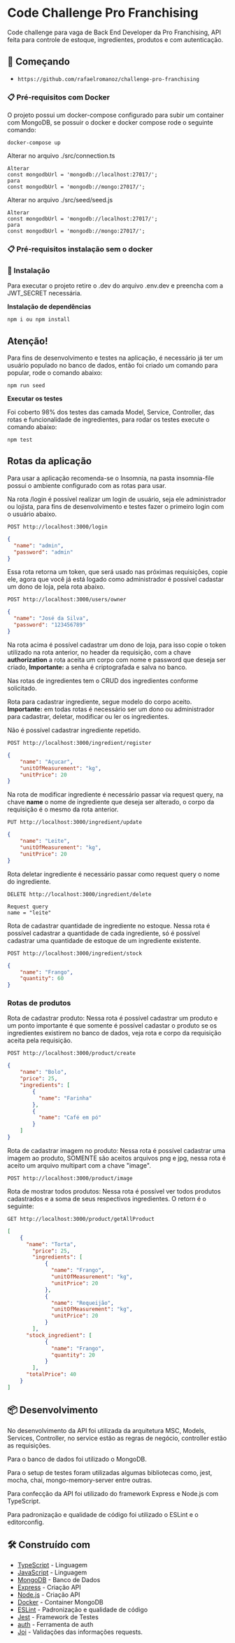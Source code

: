 # Code Challenge Pro Franchising

Code challenge para vaga de Back End Developer da Pro Franchising, API feita para controle de estoque, ingredientes, produtos e com autenticação.

## 🚀 Começando

- `https://github.com/rafaelromanoz/challenge-pro-franchising`

### 📋 Pré-requisitos com Docker

O projeto possui um docker-compose configurado para subir um container com MongoDB, se possuir o docker e docker compose rode o seguinte comando:

```
docker-compose up
```

Alterar no arquivo ./src/connection.ts

```
Alterar
const mongodbUrl = 'mongodb://localhost:27017/';
para
const mongodbUrl = 'mongodb://mongo:27017/';
```

Alterar no arquivo ./src/seed/seed.js

```
Alterar
const mongodbUrl = 'mongodb://localhost:27017/';
para
const mongodbUrl = 'mongodb://mongo:27017/';
```


### 📋 Pré-requisitos instalação sem o docker

### 🔧 Instalação

Para executar o projeto retire o .dev do arquivo .env.dev e preencha com a JWT_SECRET necessária.

<strong>Instalação de dependências</strong>

```
npm i ou npm install
```
## Atenção!

Para fins de desenvolvimento e testes na aplicação, é necessário já ter um usuário populado no banco de dados, então foi criado um comando para popular, rode o comando abaixo:
```
npm run seed
```

<strong>Executar os testes</strong>

Foi coberto 98% dos testes das camada Model, Service, Controller, das rotas e funcionalidade de ingredientes, para rodar os testes execute o comando abaixo:

```
npm test
```

## Rotas da aplicação

Para usar a aplicação recomenda-se o Insomnia, na pasta
insomnia-file possui o ambiente configurado com as rotas para usar.

Na rota /login é possível realizar um login de usuário, seja ele administrador ou lojista, para fins de desenvolvimento e testes fazer o primeiro login com o usuário abaixo.
```
POST http://localhost:3000/login
```
```json
{
  "name": "admin",
  "password": "admin"
}
```
Essa rota retorna um token, que será usado nas próximas requisições, copie ele, agora que você já está logado como administrador é possível cadastar um dono de loja, pela rota abaixo.
```
POST http://localhost:3000/users/owner
```
```json
{
  "name": "José da Silva",
  "password": "123456789"
}
```
Na rota acima é possível cadastrar um dono de loja, para isso copie o token utilizado na rota anterior, no header da requisição, com a chave <strong>authorization</strong> a rota aceita um corpo com nome e password que deseja ser criado, <strong>Importante:</strong> a senha é criptografada e salva no banco.

Nas rotas de ingredientes tem o CRUD dos ingredientes conforme solicitado.

Rota para cadastrar ingrediente, segue modelo do corpo aceito.
<strong>Importante:</strong> em todas rotas é necessário ser um dono ou administrador para cadastrar, deletar, modificar ou ler os ingredientes.

Não é possível cadastrar ingrediente repetido.
```
POST http://localhost:3000/ingredient/register
```

```json
{
	"name": "Açucar",
	"unitOfMeasurement": "kg",
	"unitPrice": 20
}
```
Na rota de modificar ingrediente é necessário passar via request query, na chave <strong>name</strong> o nome de ingrediente que deseja ser alterado, o corpo da requisição é o mesmo da rota anterior.
```
PUT http://localhost:3000/ingredient/update
```

```json
{
	"name": "Leite",
	"unitOfMeasurement": "kg",
	"unitPrice": 20
}
```
Rota deletar ingrediente é necessário passar como request query o nome do ingrediente.
```
DELETE http://localhost:3000/ingredient/delete
```
```
Request query
name = "leite"
```
Rota de cadastrar quantidade de ingrediente no estoque.
Nessa rota é possível cadastrar a quantidade de cada ingrediente, só é possível cadastrar uma quantidade de estoque de um ingrediente existente.
```
POST http://localhost:3000/ingredient/stock
```
```json
{
	"name": "Frango",
	"quantity": 60
}
```

### Rotas de produtos

Rota de cadastrar produto:
Nessa rota é possível cadastrar um produto e um ponto importante é que somente é possível cadastar o produto se os ingredientes existirem no banco de dados, veja rota e corpo da requisição aceita pela requisição.
```
POST http://localhost:3000/product/create
```
```json
{
	"name": "Bolo",
	"price": 25,
	"ingredients": [
		{
		  "name": "Farinha"
		},
		{
		  "name": "Café em pó"
		}
	]
}
```
Rota de cadastrar imagem no produto:
Nessa rota é possível cadastrar uma imagem ao produto, SOMENTE são aceitos arquivos png e jpg, nessa rota é aceito um arquivo multipart com a chave "image".

```
POST http://localhost:3000/product/image
```

Rota de mostrar todos produtos:
Nessa rota é possível ver todos produtos cadastrados e a soma de seus respectivos ingredientes.
O retorn é o seguinte:
```
GET http://localhost:3000/product/getAllProduct
```
```json
[
	{
	  "name": "Torta",
		"price": 25,
		"ingredients": [
			{
			  "name": "Frango",
			  "unitOfMeasurement": "kg",
			  "unitPrice": 20
			},
			{
			  "name": "Requeijão",
			  "unitOfMeasurement": "kg",
			  "unitPrice": 20
			}
		],
	  "stock_ingredient": [
			{
			  "name": "Frango",
			  "quantity": 20
			}
		],
	  "totalPrice": 40
	}
]
```
## 📦 Desenvolvimento

No desenvolvimento da API foi utilizada da arquitetura MSC, Models, Services, Controller, no service estão as regras de negócio, controller estão as requisições.

Para o banco de dados foi utilizado o MongoDB.

Para o setup de testes foram utilizadas algumas bibliotecas como, jest, mocha, chai, mongo-memory-server entre outras.

Para confecção da API foi utilizado do framework Express e Node.js com TypeScript.

Para padronização e qualidade de código foi utilizado o ESLint e o editorconfig.

## 🛠️ Construído com

* [TypeScript](https://www.typescriptlang.org/) - Linguagem
* [JavaScript](javascript.com) - Linguagem
* [MongoDB](https://www.mongodb.com/) - Banco de Dados
* [Express](https://expressjs.com/pt-br/) - Criação API
* [Node.js](https://nodejs.org/en/) - Criação API
* [Docker](https://nodejs.org/en/) - Container MongoDB
* [ESLint](https://eslint.org/) - Padronização e qualidade de código
* [Jest](https://jestjs.io/pt-BR/) - Framework de Testes
* [auth](https://jwt.io/) - Ferramenta de auth
* [Joi](https://joi.dev/api/?v=17.6.0) - Validações das informações requests.
